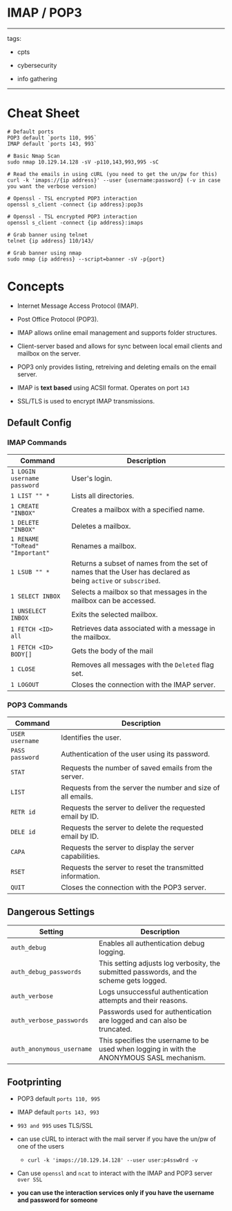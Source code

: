 # IMAP / POP3

---

tags:

- cpts

- cybersecurity

- info gathering

---

# Cheat Sheet

```
# Default ports
POP3 default `ports 110, 995`
IMAP default `ports 143, 993`

# Basic Nmap Scan
sudo nmap 10.129.14.128 -sV -p110,143,993,995 -sC

# Read the emails in using cURL (you need to get the un/pw for this)
curl -k 'imaps://{ip address}' --user {username:password} (-v in case you want the verbose version)

# Openssl - TSL encrypted POP3 interaction
openssl s_client -connect {ip address}:pop3s

# Openssl - TSL encrypted POP3 interaction
openssl s_client -connect {ip address}:imaps

# Grab banner using telnet
telnet {ip address} 110/143/

# Grab banner using nmap
sudo nmap {ip address} --script=banner -sV -p{port}
```

# Concepts

- Internet Message Access Protocol (IMAP).

- Post Office Protocol (POP3).

- IMAP allows online email management and supports folder structures.

- Client-server based and allows for sync between local email clients and mailbox on the server. 

- POP3 only provides listing, retreiving and deleting emails on the email server. 

- IMAP is **text based** using ACSII format. Operates on port `143` 

- SSL/TLS is used to encrypt IMAP transmissions.

## Default Config

### IMAP Commands

| **Command**                     | **Description**                                                                                               |
| ------------------------------- | ------------------------------------------------------------------------------------------------------------- |
| `1 LOGIN username password`     | User's login.                                                                                                 |
| `1 LIST "" *`                   | Lists all directories.                                                                                        |
| `1 CREATE "INBOX"`              | Creates a mailbox with a specified name.                                                                      |
| `1 DELETE "INBOX"`              | Deletes a mailbox.                                                                                            |
| `1 RENAME "ToRead" "Important"` | Renames a mailbox.                                                                                            |
| `1 LSUB "" *`                   | Returns a subset of names from the set of names that the User has declared as being `active` or `subscribed`. |
| `1 SELECT INBOX`                | Selects a mailbox so that messages in the mailbox can be accessed.                                            |
| `1 UNSELECT INBOX`              | Exits the selected mailbox.                                                                                   |
| `1 FETCH <ID> all`              | Retrieves data associated with a message in the mailbox.                                                      |
| `1 FETCH <ID> BODY[]`           | Gets the body of the mail                                                                                     |
| `1 CLOSE`                       | Removes all messages with the `Deleted` flag set.                                                             |
| `1 LOGOUT`                      | Closes the connection with the IMAP server.                                                                   |

### POP3 Commands

| **Command**     | **Description**                                             |
| --------------- | ----------------------------------------------------------- |
| `USER username` | Identifies the user.                                        |
| `PASS password` | Authentication of the user using its password.              |
| `STAT`          | Requests the number of saved emails from the server.        |
| `LIST`          | Requests from the server the number and size of all emails. |
| `RETR id`       | Requests the server to deliver the requested email by ID.   |
| `DELE id`       | Requests the server to delete the requested email by ID.    |
| `CAPA`          | Requests the server to display the server capabilities.     |
| `RSET`          | Requests the server to reset the transmitted information.   |
| `QUIT`          | Closes the connection with the POP3 server.                 |

## Dangerous Settings

| **Setting**               | **Description**                                                                           |
| ------------------------- | ----------------------------------------------------------------------------------------- |
| `auth_debug`              | Enables all authentication debug logging.                                                 |
| `auth_debug_passwords`    | This setting adjusts log verbosity, the submitted passwords, and the scheme gets logged.  |
| `auth_verbose`            | Logs unsuccessful authentication attempts and their reasons.                              |
| `auth_verbose_passwords`  | Passwords used for authentication are logged and can also be truncated.                   |
| `auth_anonymous_username` | This specifies the username to be used when logging in with the ANONYMOUS SASL mechanism. |

## Footprinting

- POP3 default `ports 110, 995`

- IMAP default `ports 143, 993`

- `993 and 995` uses TLS/SSL

- can use cURL to interact with the mail server if you have the un/pw of one of the users
  
  - ```shell-session
    curl -k 'imaps://10.129.14.128' --user user:p4ssw0rd -v
    ```

- Can use `openssl` and `ncat` to interact with the IMAP and POP3 server `over SSL`

- **you can use the interaction services only if you have the username and password for someone**
